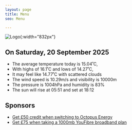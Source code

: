 ```yaml
---
layout: page
title: Menu
seo: Menu

---
```


![Logo](/images/logo.jpg){:width="832px"}

<!-- weather_marker starts -->
## On Saturday, 20 September 2025

- The average temperature today is 15.04˚C,
- With highs of 16.1˚C and lows of 14.27˚C,
- It may feel like 14.77˚C with scattered clouds
- The wind speed is 10.29m/s and visibility is 10000m
- The pressure is 1004hPa and humidity is 83%
- The sun will rise at 05:51 and set at 18:12

<!-- weather_marker ends -->

## Sponsors

- [Get £50 credit when switching to Octopus Energy](https://bit.ly/3oD1nnS)
- [Get £75 when taking a 1000mb YouFibre broadband plan](https://aklam.io/91zWhU?)
